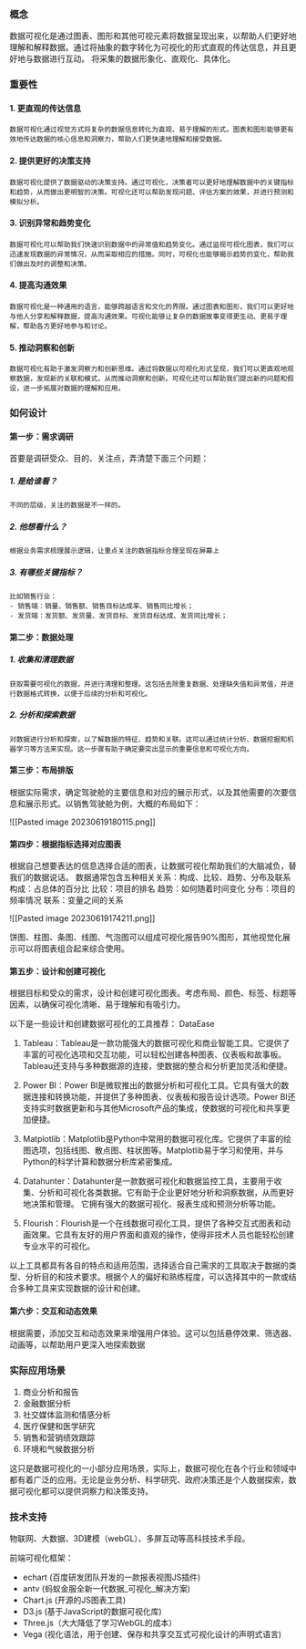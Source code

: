 ### 概念
数据可视化是通过图表、图形和其他可视元素将数据呈现出来，以帮助人们更好地理解和解释数据。通过将抽象的数字转化为可视化的形式直观的传达信息，并且更好地与数据进行互动。
将采集的数据形象化、直观化、具体化。 

### 重要性

#### 1. 更直观的传达信息
	数据可视化通过视觉方式将复杂的数据信息转化为直观、易于理解的形式。图表和图形能够更有效地传达数据的核心信息和洞察力，帮助人们更快速地理解和接受数据。

#### 2.  **提供更好的决策支持**
	数据可视化提供了数据驱动的决策支持。通过可视化，决策者可以更好地理解数据中的关键指标和趋势，从而做出更明智的决策。可视化还可以帮助发现问题、评估方案的效果，并进行预测和模拟分析。

#### 3. 识别异常和趋势变化
	数据可视化可以帮助我们快速识别数据中的异常值和趋势变化。通过监视可视化图表，我们可以迅速发现数据的异常情况，从而采取相应的措施。同时，可视化也能够揭示趋势的变化，帮助我们做出及时的调整和决策。
 
#### 4. 提高沟通效果
	数据可视化是一种通用的语言，能够跨越语言和文化的界限。通过图表和图形，我们可以更好地与他人分享和解释数据，提高沟通效果。可视化能够让复杂的数据故事变得更生动、更易于理解，帮助各方更好地参与和讨论。
    
#### 5. 推动洞察和创新
	数据可视化有助于激发洞察力和创新思维。通过将数据以可视化形式呈现，我们可以更直观地观察数据，发现新的关联和模式，从而推动洞察和创新。可视化还可以帮助我们提出新的问题和假设，进一步拓展对数据的理解和应用。



### 如何设计
#### 第一步：需求调研
首要是调研受众、目的、关注点，弄清楚下面三个问题：

##### 1. 是给谁看？
	不同的层级，关注的数据是不一样的。
##### 2. 他想看什么？
	根据业务需求梳理展示逻辑，让重点关注的数据指标合理呈现在屏幕上
##### 3. 有哪些关键指标？
	比如销售行业：
	- 销售端：销量、销售额、销售目标达成率、销售同比增长；
	- 发货端：发货额、发货量、发货目标、发货目标达成、发货同比增长；

#### 第二步：数据处理
##### 1. 收集和清理数据
	获取需要可视化的数据，并进行清理和整理。这包括去除重复数据、处理缺失值和异常值，并进行数据格式转换，以便于后续的分析和可视化。

##### 2. 分析和探索数据
	对数据进行分析和探索，以了解数据的特征、趋势和关联。这可以通过统计分析、数据挖掘和机器学习等方法来实现。这一步骤有助于确定要突出显示的重要信息和可视化方向。

#### 第三步：布局排版

根据实际需求，确定驾驶舱的主要信息和对应的展示形式，以及其他需要的次要信息和展示形式。以销售驾驶舱为例，大概的布局如下：

![[Pasted image 20230619180115.png]]

#### 第四步：根据指标选择对应图表
根据自己想要表达的信息选择合适的图表，让数据可视化帮助我们的大脑减负，替我们的数据说话。
数据通常包含五种相关关系：构成、比较、趋势、分布及联系
	构成：占总体的百分比
	比较：项目的排名
	趋势：如何随着时间变化
	分布：项目的频率情况
	联系：变量之间的关系

![[Pasted image 20230619174211.png]]

饼图、柱图、条图、线图、气泡图可以组成可视化报告90%图形，其他视觉化展示可以将图表组合起来综合使用。


#### 第五步：设计和创建可视化
根据目标和受众的需求，设计和创建可视化图表。考虑布局、颜色、标签、标题等因素，以确保可视化清晰、易于理解和有吸引力。

以下是一些设计和创建数据可视化的工具推荐：
DataEase
1. Tableau：Tableau是一款功能强大的数据可视化和商业智能工具。它提供了丰富的可视化选项和交互功能，可以轻松创建各种图表、仪表板和故事板。Tableau还支持与多种数据源的连接，使数据的整合和分析更加灵活和便捷。
    
2. Power BI：Power BI是微软推出的数据分析和可视化工具。它具有强大的数据连接和转换功能，并提供了多种图表、仪表板和报告设计选项。Power BI还支持实时数据更新和与其他Microsoft产品的集成，使数据的可视化和共享更加便捷。
    
3. Matplotlib：Matplotlib是Python中常用的数据可视化库。它提供了丰富的绘图选项，包括线图、散点图、柱状图等。Matplotlib易于学习和使用，并与Python的科学计算和数据分析库紧密集成。
    
4. Datahunter：Datahunter是一款数据可视化和数据监控工具，主要用于收集、分析和可视化各类数据。它有助于企业更好地分析和洞察数据，从而更好地决策和管理。 它拥有强大的数据可视化、报表生成和预测分析等功能。
    
5. Flourish：Flourish是一个在线数据可视化工具，提供了各种交互式图表和动画效果。它具有友好的用户界面和直观的操作，使得非技术人员也能轻松创建专业水平的可视化。


以上工具都具有各自的特点和适用范围，选择适合自己需求的工具取决于数据的类型、分析目的和技术要求。根据个人的偏好和熟练程度，可以选择其中的一款或结合多种工具来实现数据的设计和创建。

#### 第六步：交互和动态效果
根据需要，添加交互和动态效果来增强用户体验。这可以包括悬停效果、筛选器、动画等，以帮助用户更深入地探索数据

### 实际应用场景

1. 商业分析和报告
2. 金融数据分析
3. 社交媒体监测和情感分析
4. 医疗保健和医学研究
5. 销售和营销绩效跟踪
6. 环境和气候数据分析

这只是数据可视化的一小部分应用场景，实际上，数据可视化在各个行业和领域中都有着广泛的应用。无论是业务分析、科学研究、政府决策还是个人数据探索，数据可视化都可以提供洞察力和决策支持。


### 技术支持

物联网、大数据、3D建模（webGL）、多屏互动等高科技技术手段。

前端可视化框架：
- echart (百度研发团队开发的一款报表视图JS插件)
- antv (蚂蚁金服全新一代数据_可视化_解决方案)
- Chart.js (开源的JS图表工具)
- D3.js (基于JavaScript的数据可视化库)
- Three.js（大大降低了学习WebGL的成本）
- Vega (视化语法，用于创建、保存和共享交互式可视化设计的声明式语言)